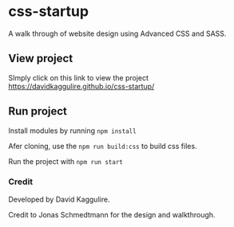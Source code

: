 # css-startup
A walk through of website design using Advanced CSS and SASS. 

## View project
SImply click on this link to view the project
https://davidkaggulire.github.io/css-startup/

## Run project
Install modules by running `npm install`

Afer cloning, use the `npm run build:css` to build css files. 

Run the project with `npm run start`

### Credit
Developed by David Kaggulire.

Credit to Jonas Schmedtmann for the design and walkthrough.
